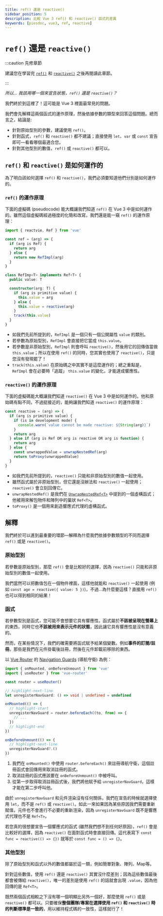 ```yaml
---
title: ref() 還是 reactive()
sidebar_position: 5
description: 比較 Vue 3 ref() 和 reactive() 函式的差異
keywords: [piesdoc, vue3, ref, reactive]
---
```


# `ref()` 還是 `reactive()`

:::caution 先修章節

建議您在學習完 [`ref()`](./ref-and-ref#什麼是-ref) 和 [`reactive()`](./reactive#什麼是-reactive) 之後再閱讀此章節。

:::

*所以... 我該用哪一個來宣告狀態，`ref()` 還是 `reactive()`？*

我們終於到這裡了！這可能是 Vue 3 裡面最常見的問題。

我們會先解釋這兩個函式的運作原理，然後依據參數的類型來回答這個問題。總而言之，結論是:

- 針對原始型別的參數，建議使用 `ref()`。
- 針對函式，`ref()` 和 `reactive()` 都不建議；直接使用 `let`、`var` 或 `const` 宣告即可—看看哪個最適合您。
- 針對其他型別的數值，`ref()` 或 `reactive()` 都可以。

## `ref()` 和 `reactive()` 是如何運作的

為了明白該如何選擇 `ref()` 和 `reactive()`，我們必須要知道他們分別是如何運作的。

### `ref()` 的運作原理

下面的虛擬碼 (pseudocode) 能大概讓我們知道 `ref()` 在 Vue 3 中是如何運作的。雖然這個虛擬碼經過極度的化簡和改寫，我們還是能一窺 `ref()` 的運作原理：

```ts showLineNumbers
import { reactvie, Ref } from 'vue'

const ref = (arg) => {
  if (arg is Ref) {
    return arg
  } else {
    return new RefImpl(arg)
  }
}

class RefImp<T> implements Ref<T> {
  public value: T

  constructor(arg: T) {
    if (arg is primitive value) {
      this.value = arg
    } else {
      this.value = reactive(arg)
    }
    track(this.value)
  }
}
```

- 如我們先前所提到的，`RefImpl` 是一個只有一個公開屬性 `value` 的類別。
- 若參數為原始型別，`RefImpl` 會直接把它當成 `this.value`。
- 若參數是非原始型別，`RefImpl` 則會呼叫 `reactive()`，然後用它的回傳值當做 `this.value`；所以在使用 `ref()` 的同時，您其實也使用了 `reactive()`，只是您沒有發現罷了！
- `track(this.value)` 在原始碼之中其實不是這麼運作的；總之重點是，`RefImpl` 會在必要時「追蹤」 `this.value` 的變化，才能達成響應性。

### `reactive()` 的運作原理

 下面的虛擬碼能大概讓我們知道 `reactive()` 在 Vue 3 中是如何運作的。他和原始碼有點不同，不過挺接近的，能夠讓我們知道 `reactive()` 的運作原理：

```ts showLineNumbers
const reactive = (arg) => {
  if (arg is primitive value) {
    if (is in development mode) {
      console.warn(`value cannot be made reactive: ${String(arg)}`)
    }
    return arg
  } else if (arg is Ref OR arg is reactive OR arg is function) {
    return arg
  } else {
    const unwrappedValue = unwrapNestedRef(arg)
    return toProxy(unwrappedValue)
  }
}
```

- 如我們先前所提到的，`reactive()` 只能和非原始型別的數值一起使用。
- 雖然函式屬於非原始型別，但它還是沒辦法和 `reactive()` 一起使用；`reactive()` 會立刻回傳它。
- `unwrapNestedRef()` 是我們在 [`UnwrapNestedRef<T>`](./unwrap-nested-ref#what-is-unwrapnestedreft) 中提到的一個虛構函式；他被用來解包物件和陣列中的巢狀 `Ref<T>`。
- `toProxy()` 是一個用來創造響應式代理的虛構函式。

## 解釋

我們終於可以進到最重要的環節—解釋為什麼我們依據參數類型的不同而選擇 `ref()` 或是 `reactive()`。

### 原始型別

若參數是原始型別，那麼 `ref()` 會是比較好的選擇，因為 `reactive()` 只能和非原始型別的數值一起使用。

我們當然可以把數值包在一個物件裡面，這樣他就能和 `reactive()` 一起使用 (例如 `const age = reactive({ value: 5 })`)，不過...為什麼要這樣？直接用 `ref()` 也可以得到相同的結果！

### 函式

若參數型別是函式，您可能不會想要它具有響應性。函式屬於**不該被呈現在螢幕上**的東西，同時它也**不該被用來表示元件的狀態**，因此讓它具有響應性是沒有意義的。

然而，在某些情況下，我們的確需要將函式賦予給某個變數。例如**事件的訂閱/註冊**。那些是我們在元件掛載後註冊，然後在元件卸載前移除的東西。

以 [Vue Router](https://router.vuejs.org/) 的 [Navigation Guards](https://router.vuejs.org/guide/advanced/navigation-guards.html#global-before-guards) (導航守衛) 為例：

```ts showLineNumbers
import { onMounted, onBeforeUnmount } from 'vue'
import { useRouter } from 'vue-router'

const router = useRouter()

// highlight-next-line
let unregisterNavGuard: () => void | undefined = undefined

onMounted(() => {
  // highlight-start
  unregisterNavGuard = router.beforeEach((to, from) => {
    // ...
  })
  // highlight-end
})

onBeforeUnmount(() => {
  // highlight-next-line
  unregisterNavGuard?.()
})
```

1. 我們在 `onMounted()` 中使用 `router.beforeEach()` 來註冊導航守衛，這個註冊函式會回傳用來取消註冊的函式。
2. 取消註冊的函式應該要在 `onBeforeUnmount()` 中被呼叫。
3. 從第一步取得取消註冊函式後，我們將他賦予給 `unregisterNavGuard`，這樣才能在第二步呼叫他。

由於 `unregisterNavGuard` 和元件渲染沒有任何關係，我們在宣告的時候就選擇使用 `let`，而不是 `ref()` 或 `reactive()`。如此一來如果因為某些原因我們需要重新賦值，元件也不會進行不必要的重新渲染，因為 `unregisterNavGuard` 既不是響應式代理也不是 `Ref<T>`。

若您真的很想要宣告一個響應式的函式 (雖然我們想不到任何好原因)，`ref()` 會是比較好的選擇，因為 `reactive()` 在面對函式時會直接回傳。這代表寫下 `const func = reactive(() => {})` 就等於 `const func = () => {}`。

### 其他型別

除了原始型別和函式以外的數值都屬於這一類，例如簡單對象、陣列、Map等。

針對這些數值，使用 `ref()` 還是 `reactive()` 其實沒什麼差別；因為這些數值最後都會被傳給 `reactive()`，唯一的差別是使用 `ref()` 的話就會出現 `.value`，因為他回傳的是 `Ref<T>`。

既然兩個函式相較之下沒有哪一個明顯比另外一個好，那麼使用 `ref()` 或是 `reactive()` 都可以。只要確保**整個團隊/專案在選擇使用 `ref()` 和 `reactive()` 時的判斷標準是一致的**，用以維持程式碼的一致性，這樣就行了！